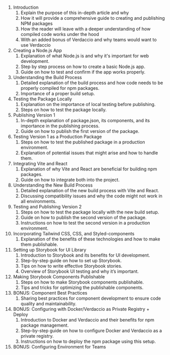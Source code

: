 1. Introduction
    1. Explain the purpose of this in-depth article and why
    2. How it will provide a comprehensive guide to creating and publishing NPM packages
    3. How the reader will leave with a deeper understanding of how compiled code works under the hood
    4. With an added bonus of Verdaccio and why teams would want to use Verdaccio
2. Creating a Node.js App
    1. Explanation of what Node.js is and why it's important for web development.
    2. Step by step process on how to create a basic Node.js app.
    3. Guide on how to test and confirm if the app works properly.
3. Understanding the Build Process
    1. Detailed explanation of the build process and how code needs to be properly compiled for npm packages.
    2. Importance of a proper build setup.
4. Testing the Package Locally
    1. Explanation on the importance of local testing before publishing.
    2. Steps on how to test the package locally.
5. Publishing Version 1
    1. In-depth explanation of package.json, its components, and its importance in the publishing process.
    2. Guide on how to publish the first version of the package.
6. Testing Version 1 as a Production Package
    1. Steps on how to test the published package in a production environment.
    2. Explanation of potential issues that might arise and how to handle them.
7. Integrating Vite and React
    1. Explanation of why Vite and React are beneficial for building npm packages.
    2. Guide on how to integrate both into the project.
8. Understanding the New Build Process
    1. Detailed explanation of the new build process with Vite and React.
    2. Discussing compatibility issues and why the code might not work in all environments.
9. Testing and Publishing Version 2
    1. Steps on how to test the package locally with the new build setup.
    2. Guide on how to publish the second version of the package.
    3. Instructions on how to test the second version in a production environment.
10. Incorporating Tailwind CSS, CSS, and Styled-components
    1. Explanation of the benefits of these technologies and how to make them publishable.
11. Setting up Storybook for UI Library
    1. Introduction to Storybook and its benefits for UI development.
    2. Step-by-step guide on how to set up Storybook.
    3. Tips on how to write effective Storybook stories.
    4. Overview of Storybook UI testing and why it’s important.
12. Making Storybook Components Publishable
    1. Steps on how to make Storybook components publishable.
    2. Tips and tricks for optimizing the publishable components.
13. BONUS: Component Best Practices
    1. Sharing best practices for component development to ensure code quality and maintainability.
14. BONUS: Configuring with Docker/Verdaccio as Private Registry + Deploy
    1. Introduction to Docker and Verdaccio and their benefits for npm package management.
    2. Step-by-step guide on how to configure Docker and Verdaccio as a private registry.
    3. Instructions on how to deploy the npm package using this setup.
15. BONUS: Configuring Environment for Teams 